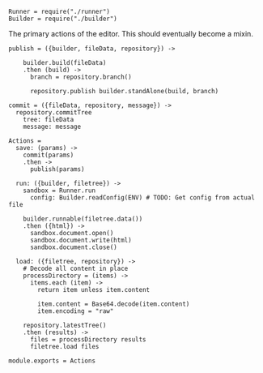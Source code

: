     Runner = require("./runner")
    Builder = require("./builder")

The primary actions of the editor. This should eventually become a mixin.

    publish = ({builder, fileData, repository}) ->
      
        builder.build(fileData)
        .then (build) ->
          branch = repository.branch()
    
          repository.publish builder.standAlone(build, branch)
    
    commit = ({fileData, repository, message}) ->
      repository.commitTree
        tree: fileData
        message: message

    Actions =
      save: (params) ->
        commit(params)
        .then ->
          publish(params)
    
      run: ({builder, filetree}) ->
        sandbox = Runner.run
          config: Builder.readConfig(ENV) # TODO: Get config from actual file

        builder.runnable(filetree.data())
        .then ({html}) ->
          sandbox.document.open()
          sandbox.document.write(html)
          sandbox.document.close()

      load: ({filetree, repository}) ->
        # Decode all content in place
        processDirectory = (items) ->
          items.each (item) ->
            return item unless item.content
    
            item.content = Base64.decode(item.content)
            item.encoding = "raw"
    
        repository.latestTree()
        .then (results) ->
          files = processDirectory results
          filetree.load files

    module.exports = Actions
